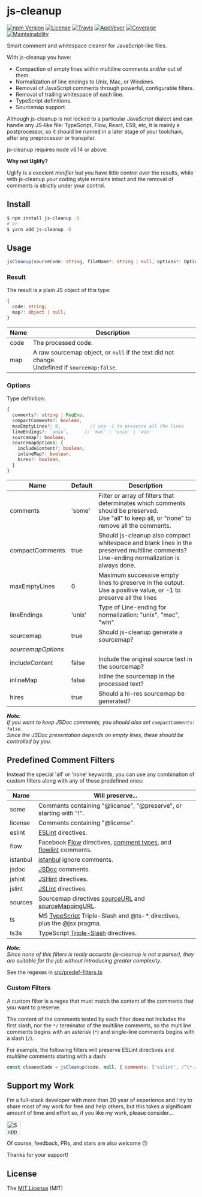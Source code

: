 # js-cleanup

[![npm Version][npm-badge]][npm-url]
[![License][license-badge]][license-url]
[![Travis][travis-badge]][travis-url]
[![AppVeyor][appveyor-badge]][appveyor-url]
[![Coverage][cover-badge]][cover-url]
[![Maintainability][climate-badge]][climate-url]

Smart comment and whitespace cleaner for JavaScript-like files.

With js-cleanup you have:

- Compaction of empty lines within multiline comments and/or out of them.
- Normalization of line endings to Unix, Mac, or Windows.
- Removal of JavaScript comments through powerful, configurable filters.
- Removal of trailing whitespace of each line.
- TypeScript definitions.
- Sourcemap support.

Although js-cleanup is not locked to a particular JavaScript dialect and can handle any JS-like file: TypeScript, Flow, React, ES9, etc, it is mainly a postprocessor, so it should be runned in a later stage of your toolchain, after any preprocessor or transpiler.

js-cleanup requires node v6.14 or above.

**Why not Uglify?**

Uglify is a excelent *minifier* but you have little control over the results, while with js-cleanup your coding style remains intact and the removal of comments is strictly under your control.

## Install

```bash
$ npm install js-cleanup -D
# or
$ yarn add js-cleanup -D
```

## Usage

```typescript
jsCleanup(sourceCode: string, fileName?: string | null, options?: Options): Result;
```

### Result

The result is a plain JS object of this type:

```typescript
{
  code: string;
  map?: object | null;
}
```

Name | Description
---- | ------
code | The processed code.
map  | A raw sourcemap object, or `null` if the text did not change.<br>Undefined if `sourcemap:false`.

### Options

Type definition:

```typescript
{
  comments?: string | RegExp,
  compactComments?: boolean,
  maxEmptyLines?: 0,           // use -1 to preserve all the lines
  lineEndings?: `unix`,      // 'mac' | 'unix' | 'win'
  sourcemap?: boolean,
  sourcemapOptions: {
    includeContent?: boolean,
    inlineMap?: boolean,
    hires?: boolean,
  }
}
```

Name               | Default   | Description
------------------ | --------- | ------------
comments           | 'some'    | Filter or array of filters that determinates which comments should be preserved.<br>Use "all" to keep all, or "none" to remove all the comments.
compactComments    | true      | Should js-cleanup also compact whitespace and blank lines in the preserved multiline comments?<br>Line-ending normalization is always done.
maxEmptyLines      | 0         | Maximum successive empty lines to preserve in the output.<br>Use a positive value, or -1 to preserve all the lines
lineEndings        | 'unix'    | Type of Line-ending for normalization: "unix", "mac", "win".
sourcemap          | true      | Should js-cleanup generate a sourcemap?
_sourcemapOptions_ |           |
includeContent     | false     | Include the original source text in the sourcemap?
inlineMap          | false     | Inline the sourcemap in the processed text?
hires              | true      | Should a hi-res sourcemap be generated?

_**Note:**<br>If you want to keep JSDoc comments, you should also set `compactComments: false`.<br>Since the JSDoc presentation depends on empty lines, these should be controlled by you._

## Predefined Comment Filters

Instead the special 'all' or 'none' keywords, you can use any combination of custom filters along with any of these predefined ones:

Name     | Will preserve...
-------- | -----------------
some     | Comments containing "@license", "@preserve", or starting with "!".
license  | Comments containing "@license".
eslint   | [ESLint](http://eslint.org/docs/user-guide/configuring) directives.
flow     | Facebook [Flow](https://flow.org/en/docs) directives, [comment types](https://flow.org/en/docs/types/comments/), and [flowlint](https://flow.org/en/docs/linting/flowlint-comments/) comments.
istanbul | [istanbul](https://github.com/gotwarlost/istanbul/blob/master/ignoring-code-for-coverage.md) ignore comments.
jsdoc    | [JSDoc](http://usejsdoc.org/) comments.
jshint   | [JSHint](http://jshint.com/docs/#inline-configuration) directives.
jslint   | [JSLint](http://www.jslint.com/help.html) directives.
sources  | Sourcemap directives [sourceURL](https://www.html5rocks.com/en/tutorials/developertools/sourcemaps/#toc-sourceurl) and [sourceMappingURL](https://docs.google.com/document/d/1U1RGAehQwRypUTovF1KRlpiOFze0b-_2gc6fAH0KY0k/edit#heading=h.9ppdoan5f016).
ts       | MS [TypeScript](http://www.typescriptlang.org/) Triple-Slash and @ts-* directives, plus the @jsx pragma.
ts3s     | TypeScript [Triple-Slash](http://www.typescriptlang.org/docs/handbook/triple-slash-directives.html) directives.

_**Note:**<br>Since none of this filters is really accurate (js-cleanup is not a parser), they are suitable for the job without introducing greater complexity._

See the regexes in [src/predef-filters.ts](https://github.com/aMarCruz/js-cleanup/blob/master/src/predef-filters.ts)

### Custom Filters

A custom filter is a regex that must match the content of the comments that you want to preserve.

The content of the comments tested by each filter does not includes the first slash, nor the `*/` terminator of the multiline comments, so the multiline comments begins with an asterisk (`*`) and single-line comments begins with a slash (`/`).

For example, the following filters will preserve ESLint directives and _multiline_ comments starting with a dash:

```js
const cleanedCode = jsCleanup(code, null, { comments: ['eslint', /^\*-/] })
```

## Support my Work

I'm a full-stack developer with more than 20 year of experience and I try to share most of my work for free and help others, but this takes a significant amount of time and effort so, if you like my work, please consider...

[<img src="https://amarcruz.github.io/images/kofi_blue.png" height="36" title="Support Me on Ko-fi" />][kofi-url]

Of course, feedback, PRs, and stars are also welcome 🙃

Thanks for your support!

## License

The [MIT License](LICENCE) (MIT)

[npm-badge]:      https://badgen.net/npm/v/js-cleanup
[npm-url]:        https://www.npmjs.com/package/js-cleanup
[license-badge]:  https://badgen.net/github/license/aMarCruz/js-cleanup
[license-url]:    https://github.com/aMarCruz/js-cleanup/blob/master/LICENSE
[travis-badge]:   https://travis-ci.org/aMarCruz/js-cleanup.svg?branch=master
[travis-url]:     https://travis-ci.org/aMarCruz/js-cleanup
[appveyor-badge]: https://ci.appveyor.com/api/projects/status/mfdroxmtubqe9fks/branch/master?svg=true
[appveyor-url]:   https://ci.appveyor.com/project/aMarCruz/js-cleanup
[climate-badge]:  https://api.codeclimate.com/v1/badges/0618a24189f355bd508d/maintainability
[climate-url]:    https://codeclimate.com/github/aMarCruz/js-cleanup/maintainability
[cover-badge]:    https://codecov.io/gh/aMarCruz/js-cleanup/branch/master/graph/badge.svg
[cover-url]:      https://codecov.io/gh/aMarCruz/js-cleanup
[size-badge]:     https://badgen.net/bundlephobia/min/js-cleanup
[size-url]:       https://bundlephobia.com/result?p=js-cleanup
[kofi-url]:       https://ko-fi.com/C0C7LF7I
